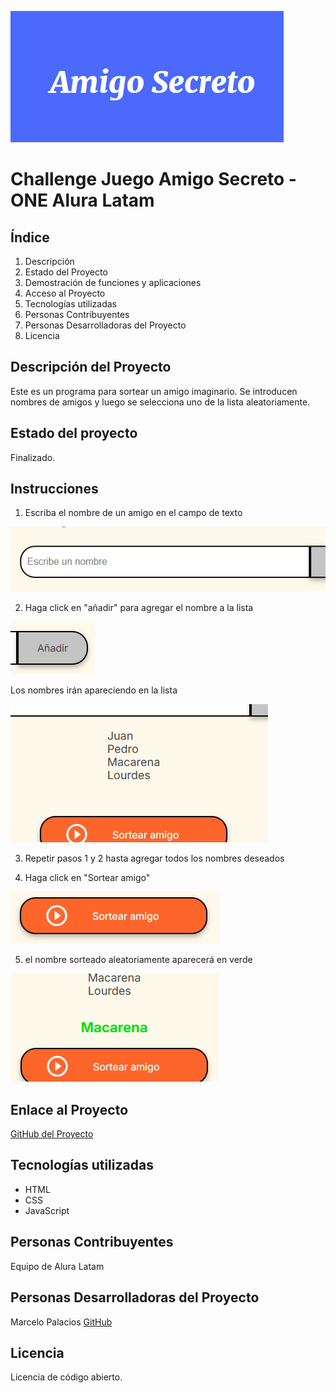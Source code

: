 ![alt text](Portada.png)

# Challenge Juego Amigo Secreto - ONE Alura Latam

## Índice

1. Descripción
2. Estado del Proyecto
3. Demostración de funciones y aplicaciones
4. Acceso al Proyecto
5. Tecnologías utilizadas
6. Personas Contribuyentes
7. Personas Desarrolladoras del Proyecto
8. Licencia

## Descripción del Proyecto
Este es un programa para sortear un amigo imaginario. Se introducen nombres de amigos y luego se selecciona uno de la lista aleatoriamente.

## Estado del proyecto
Finalizado.

## Instrucciones
1. Escriba el nombre de un amigo en el campo de texto

![campo de texto](<campo de texto.png>)

2. Haga click en "añadir" para agregar el nombre a la lista

![botón añadir](<boton anadir.png>)

Los nombres irán apareciendo en la lista

![lista de nombres](<Lista nombres.png>)

3. Repetir pasos 1 y 2 hasta agregar todos los nombres deseados

4. Haga click en "Sortear amigo"

![botón sortear amigo](<boton sortear.png>)

5. el nombre sorteado aleatoriamente aparecerá en verde

![nombre sorteado](<nombre sorteado.png>)

## Enlace al Proyecto
[GitHub del Proyecto](https://jpdjcp.github.io/Amigo-Secreto---Challenge-ONE/)

## Tecnologías utilizadas
- HTML
- CSS
- JavaScript

## Personas Contribuyentes
Equipo de Alura Latam

## Personas Desarrolladoras del Proyecto
Marcelo Palacios
[GitHub](https://github.com/jpdjcp)

## Licencia
Licencia de código abierto.